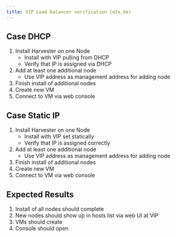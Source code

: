 ```yaml
---
title: VIP Load balancer verification (e2e_be)
---
```


## Case DHCP
1. Install Harvester on one Node
    - Install with VIP pulling from DHCP
    - Verify that IP is assigned via DHCP 
2. Add at least one additional node
    - Use VIP address as management address for adding node
3. Finish install of additional nodes
4. Create new VM
5. Connect to VM via web console

## Case Static IP
1. Install Harvester on one Node
    - Install with VIP set statically
    - Verify that IP is assigned correctly
2. Add at least one additional node
    - Use VIP address as management address for adding node
3. Finish install of additional nodes
4. Create new VM
5. Connect to VM via web console

## Expected Results
1. Install of all nodes should complete
2. New nodes should show up in hosts list via web UI at VIP
3. VMs should create
4. Console should open

